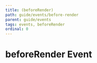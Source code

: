 ```yaml
---
title: (beforeRender)
path: guide/events/before-render
parent: guide/events
tags: events, beforeRender
ordinal: 0
---
```

# beforeRender Event

<div pbl-example-view="pbl-before-render-example"></div>
